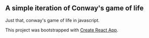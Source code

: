 ## A simple iteration of Conway's game of life

Just that, conway's game of life in javascript.

This project was bootstrapped with [Create React App](https://github.com/facebook/create-react-app).
